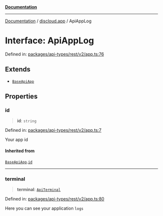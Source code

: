 [**Documentation**](../../README.md)

***

[Documentation](../../packages.md) / [discloud.app](../README.md) / ApiAppLog

# Interface: ApiAppLog

Defined in: [packages/api-types/rest/v2/app.ts:76](https://github.com/discloud/discloud.app/blob/5b4e3fe9c701f0b4f5ffa4246f463403d1e47fa1/packages/api-types/rest/v2/app.ts#L76)

## Extends

- [`BaseApiApp`](BaseApiApp.md)

## Properties

### id

> **id**: `string`

Defined in: [packages/api-types/rest/v2/app.ts:7](https://github.com/discloud/discloud.app/blob/5b4e3fe9c701f0b4f5ffa4246f463403d1e47fa1/packages/api-types/rest/v2/app.ts#L7)

Your app id

#### Inherited from

[`BaseApiApp`](BaseApiApp.md).[`id`](BaseApiApp.md#id)

***

### terminal

> **terminal**: [`ApiTerminal`](ApiTerminal.md)

Defined in: [packages/api-types/rest/v2/app.ts:80](https://github.com/discloud/discloud.app/blob/5b4e3fe9c701f0b4f5ffa4246f463403d1e47fa1/packages/api-types/rest/v2/app.ts#L80)

Here you can see your application `logs`

